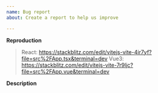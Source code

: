 ```yaml
---
name: Bug report
about: Create a report to help us improve

---
```


**Reproduction**
> React: https://stackblitz.com/edit/vitejs-vite-4ir7yf?file=src%2FApp.tsx&terminal=dev
> Vue3: https://stackblitz.com/edit/vitejs-vite-7r9ljc?file=src%2FApp.vue&terminal=dev

**Description**
